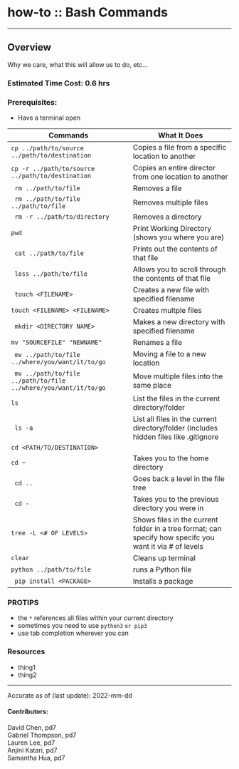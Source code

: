 # how-to :: Bash Commands
---
## Overview
Why we care, what this will allow us to do, etc...

### Estimated Time Cost: 0.6 hrs

### Prerequisites:

- Have a terminal open

| Commands | What It Does|
|----------|-------------|
| ```cp ../path/to/source ../path/to/destination``` | Copies a file from a specific location to another |
| ```cp -r ../path/to/source ../path/to/destination ``` | Copies an entire director from one location to another|
| ``` rm ../path/to/file``` | Removes a file|
| ``` rm ../path/to/file ../path/to/file``` | Removes multiple files|
| ``` rm -r ../path/to/directory``` | Removes a directory|
| ```pwd ``` |Print Working Directory (shows you where you are) |
| ``` cat ../path/to/file``` | Prints out the contents of that file|
| ``` less ../path/to/file``` | Allows you to scroll through the contents of that file|
| ``` touch <FILENAME>``` | Creates a new file with specified filename|
| ``` touch <FILENAME> <FILENAME> ``` | Creates multple files|
| ``` mkdir <DIRECTORY NAME>``` | Makes a new directory with specified filename |
| ``` mv "SOURCEFILE" "NEWNAME" ``` | Renames a file|
| ``` mv ../path/to/file ../where/you/want/it/to/go``` | Moving a file to a new location|
| ``` mv ../path/to/file ../path/to/file ../where/you/want/it/to/go``` | Move multiple files into the same place |
| ```ls``` | List the files in the current directory/folder|
| ``` ls -a``` | List all files in the current directory/folder (includes hidden files like .gitignore|
| ```cd <PATH/TO/DESTINATION> ``` | |
| ```cd ~``` | Takes you to the home directory|
| ``` cd ..``` | Goes back a level in the file tree|
| ``` cd -``` | Takes you to the previous directory you were in|
| ```tree -L <# OF LEVELS> ``` | Shows files in the current folder in a tree format; can specify how specifc you want it via # of levels|
|```clear```| Cleans up terminal |
| ``` python ../path/to/file ```| runs a Python file|
| ``` pip install <PACKAGE>```| Installs a package|

### PROTIPS
* the ```*``` references all files within your current directory
* sometimes you need to use ```python3``` ```or pip3```
* use tab completion wherever you can

### Resources
* thing1
* thing2

---

Accurate as of (last update): 2022-mm-dd

#### Contributors:  
David Chen, pd7  
Gabriel Thompson, pd7  
Lauren Lee, pd7  
Anjini Katari, pd7  
Samantha Hua, pd7  